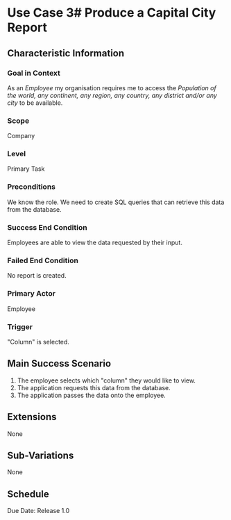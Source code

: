 # Use Case 3# Produce a Capital City Report

## Characteristic Information

### Goal in Context
As an *Employee* my organisation requires me to access the *Population of the world, any continent, any region, any country, any district and/or any city* to be available.

### Scope
Company

### Level
Primary Task

### Preconditions
We know the role. 
We need to create SQL queries that can retrieve this data from the database.

### Success End Condition
Employees are able to view the data requested by their input.

### Failed End Condition
No report is created.

### Primary Actor
Employee

### Trigger
"Column" is selected.

## Main Success Scenario
1. The employee selects which "column" they would like to view.
2. The application requests this data from the database.
3. The application passes the data onto the employee.

## Extensions
None

## Sub-Variations
None

## Schedule
Due Date: Release 1.0